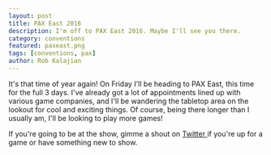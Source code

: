 ```yaml
---
layout: post
title: PAX East 2016
description: I'm off to PAX East 2016. Maybe I'll see you there.
category: conventions
featured: paxeast.png
tags: [conventions, pax]
author: Rob Kalajian
---
```


It's that time of year again! On Friday I'll be heading to PAX East, this time for the full 3 days. I've already got a lot of appointments lined up with various game companies, and I'll be wandering the tabletop area on the lookout for cool and exciting things. Of course, being there longer than I usually am, I'll be looking to play more games!

If you're going to be at the show, gimme a shout on [Twitter ](http://twitter.com/rkalajian) if you're up for a game or have something new to show.
